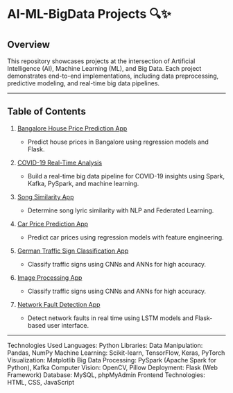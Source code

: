 # AI-ML-BigData Projects 🔍✨

## Overview

This repository showcases projects at the intersection of Artificial Intelligence (AI), Machine Learning (ML), and Big Data. Each project demonstrates end-to-end implementations, including data preprocessing, predictive modeling, and real-time big data pipelines.

---

## Table of Contents

1. [Bangalore House Price Prediction App](./Bangalore_House_price_prediction_app)
   - Predict house prices in Bangalore using regression models and Flask.
2. [COVID-19 Real-Time Analysis](./covid-19-real-time-analysis)
   - Build a real-time big data pipeline for COVID-19 insights using Spark, Kafka, PySpark, and machine learning.
   
3. [Song Similarity App](./Song_similarity_app)
   - Determine song lyric similarity with NLP and Federated Learning.
4. [Car Price Prediction App](./Car_price_prediction_app)
   - Predict car prices using regression models with feature engineering.
5. [German Traffic Sign Classification App](./German_traffic_sign_recognition_app)
   - Classify traffic signs using CNNs and ANNs for high accuracy.
6. [Image Processing App](./ImageProcessingApp)
   - Classify traffic signs using CNNs and ANNs for high accuracy.
7. [Network Fault Detection App](./Network_Fault_Detection_App)
   - Detect network faults in real time using LSTM models and Flask-based user interface.
---

Technologies Used
Languages: Python
Libraries:
Data Manipulation: Pandas, NumPy
Machine Learning: Scikit-learn, TensorFlow, Keras, PyTorch
Visualization: Matplotlib
Big Data Processing: PySpark (Apache Spark for Python), Kafka
Computer Vision: OpenCV, Pillow
Deployment: Flask (Web Framework)
Database: MySQL, phpMyAdmin
Frontend Technologies: HTML, CSS, JavaScript




